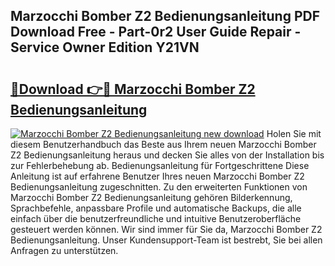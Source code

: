 ## Marzocchi Bomber Z2 Bedienungsanleitung PDF Download Free - Part-0r2 User Guide Repair - Service Owner Edition Y21VN

# <h2><a href="http://df5lzik.blite.top/?on=Marzocchi+Bomber+Z2+Bedienungsanleitung">🔗Download 👉🔴 Marzocchi Bomber Z2 Bedienungsanleitung</a></h2>

[![Marzocchi Bomber Z2 Bedienungsanleitung new download](https://i.imgur.com/lujVjoI.png)](http://df5lzik.blite.top/?on=Marzocchi+Bomber+Z2+Bedienungsanleitung)
Holen Sie mit diesem Benutzerhandbuch das Beste aus Ihrem neuen Marzocchi Bomber Z2 Bedienungsanleitung heraus und decken Sie alles von der Installation bis zur Fehlerbehebung ab. Bedienungsanleitung für Fortgeschrittene Diese Anleitung ist auf erfahrene Benutzer Ihres neuen Marzocchi Bomber Z2 Bedienungsanleitung zugeschnitten. Zu den erweiterten Funktionen von Marzocchi Bomber Z2 Bedienungsanleitung gehören Bilderkennung, Sprachbefehle, anpassbare Profile und automatische Backups, die alle einfach über die benutzerfreundliche und intuitive Benutzeroberfläche gesteuert werden können. Wir sind immer für Sie da, Marzocchi Bomber Z2 Bedienungsanleitung. Unser Kundensupport-Team ist bestrebt, Sie bei allen Anfragen zu unterstützen.
